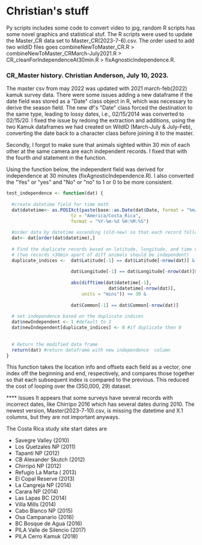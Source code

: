 # Christian's stuff
Py scripts includes some code to convert video to jpg, random R scripts has some novel graphics and statistical stuf. The R scripts were used to update the Master_CR
data set to Master_CR(2023-7-6).csv. 
The order used to add two wildID files goes combineNewToMaster_CR.R > combineNewToMaster_CRMarch-July2021.R > CR_cleanForIndependenceAt30min.R > fixAgnosticIndependence.R. 

### CR_Master history. Christian Anderson, July 10, 2023.

The master csv from may 2022 was updated with 2021 march-feb(2022) kamuk survey data. There were some issues adding a new dataframe if 
the date field was stored as a "Date" class object in R, which was necessary to derive the season field. The new df's "Date" class forced the destination to the 
same type, leading to lossy dates, i.e., 02/15/2014 was converted to 02/15/20. I fixed the issue by redoing the 
extraction and additions, using the two Kamuk dataframes we had created on WildID (March-July & July-Feb), converting the date back to a 
character class before joining it to the master. 

Secondly, I forgot to make sure that animals sighted within 30 min of each other at the same camera are each independent records. I fixed that with the fourth *and* 
statement in the function. 

Using the function below, the independent field was derived for independence at 30 minutes (fixAgnosticIndependence.R). I also converted the "Yes" or "yes" and "No" or "no" to 1 or 0 to be more consistent.
```R
test_independence <- function(dat) { 
  
  #create datetime field for time math
  dat$datetime<- as.POSIXct(paste(base::as.Date(dat$Date, format = "%m/%d/%Y") , dat$Time),
                        tz = "America/Costa_Rica",
                        format = "%Y-%m-%d %H:%M:%S")
  
  #order data by datetime ascending (old-new) so that each record follows the previous chronologically
  dat<- dat[order(dat$datetime),]
  
  # Find the duplicate records based on latitude, longitude, and time difference and whether animal is different, 
  # (two records <30min apart of diff animals should be independent)
  duplicate_indices <-  dat$Latitude[-1] == dat$Latitude[-nrow(dat)] &
    
                        dat$Longitude[-1] == dat$Longitude[-nrow(dat)]&
    
                        abs(difftime(dat$datetime[-1], 
                                      dat$datetime[-nrow(dat)], 
                            units = "mins")) <= 30 &
    
                        dat$Common[-1] == dat$Common[-nrow(dat)]
  
  # set independence based on the duplicate indices 
  dat$newIndependent <- 1 #default to 1
  dat$newIndependent[duplicate_indices] <- 0 #if duplicate then 0
  
  
  # Return the modified data frame
  return(dat) #return dataframe with new independence  column
}
```
This function takes the location info and offsets each field as a vector, one index off the beginning and end, respectively, and compares those together 
so that each subsequent index is compared to the previous. This reduced the cost of looping over the (350,000, 29) dataset. 

**** Issues
It appears that some surveys have several records with incorrect dates, like Chirripo 2016 which has several dates during 2010. The newest 
version, Master(2023-7-10).csv, is missing the datetime and X.1 columns, but they are not important anyways. 

The Costa Rica study site start dates are
* Savegre Valley (2010)
* Los Quetzales NP (2011)
* Tapantí NP (2012)
* CB Alexander Skutch (2012)
* Chirripó NP (2012)
* Refugio La Marta ( 2013)
* El Copal Reserve (2013)
* La Cangreja NP (2014)
* Carara NP (2014)
* Las Lapas BC (2014)
* Villa Mills (2014)
* Cabo Blanco NP (2015)
* Osa Campanario (2016)
* BC Bosque de Agua (2016)
* PILA Valle de Silencio (2017)
* PILA Cerro Kamuk (2018)


